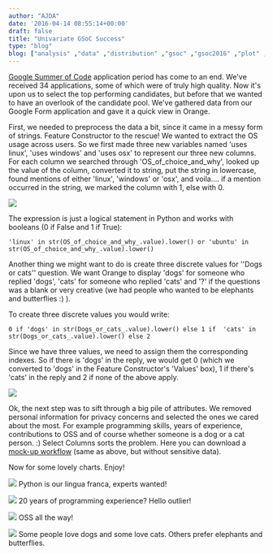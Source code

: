 ```yaml
---
author: "AJDA"
date: '2016-04-14 08:55:14+00:00'
draft: false
title: "Univariate GSoC Success"
type: "blog"
blog: ["analysis" ,"data" ,"distribution" ,"gsoc" ,"gsoc2016" ,"plot" ,"visualization"  ]
---
```


[Google Summer of Code](https://developers.google.com/open-source/gsoc/) application period has come to an end. We've received 34 applications, some of which were of truly high quality. Now it's upon us to select the top performing candidates, but before that we wanted to have an overlook of the candidate pool. We've gathered data from our Google Form application and gave it a quick view in Orange.

First, we needed to preprocess the data a bit, since it came in a messy form of strings. Feature Constructor to the rescue! We wanted to extract the OS usage across users. So we first made three new variables named 'uses linux', 'uses windows' and 'uses osx' to represent our three new columns. For each column we searched through 'OS_of_choice_and_why', looked up the value of the column, converted it to string, put the string in lowercase, found mentions of either 'linux', 'windows' or 'osx', and voila.... if a mention occurred in the string, we marked the column with 1, else with 0.



![](/images/2016/04/blog10.png)


The expression is just a logical statement in Python and works with booleans (0 if False and 1 if True):

    
    'linux' in str(OS_of_choice_and_why_.value).lower() or 'ubuntu' in str(OS_of_choice_and_why_.value).lower()




Another thing we might want to do is create three discrete values for ''Dogs or cats'' question. We want Orange to display 'dogs' for someone who replied 'dogs', 'cats' for someone who replied 'cats' and '?' if the questions was a blank or very creative (we had people who wanted to be elephants and butterflies :) ).

To create three discrete values you would write:

    
    0 if 'dogs' in str(Dogs_or_cats_.value).lower() else 1 if  'cats' in str(Dogs_or_cats_.value).lower() else 2


Since we have three values, we need to assign them the corresponding indexes. So if there is 'dogs' in the reply, we would get 0 (which we converted to 'dogs' in the Feature Constructor's 'Values' box), 1 if there's 'cats' in the reply and 2 if none of the above apply.

![](/images/2016/04/blog9.png)


Ok, the next step was to sift through a big pile of attributes. We removed personal information for privacy concerns and selected the ones we cared about the most. For example programming skills, years of experience, contributions to OSS and of course whether someone is a dog or a cat person. :) Select Columns sorts the problem. Here you can download a [mock-up workflow](http://s000.tinyupload.com/?file_id=18444941737485155585) (same as above, but without sensitive data).

Now for some lovely charts. Enjoy!

![](/images/2016/04/blog5.png)
Python is our lingua franca, experts wanted!



![](/images/2016/04/blog8.png)
20 years of programming experience? Hello outlier!



![](/images/2016/04/blog2.png)
OSS all the way!



![](/images/2016/04/blog3.png)
Some people love dogs and some love cats. Others prefer elephants and butterflies.




